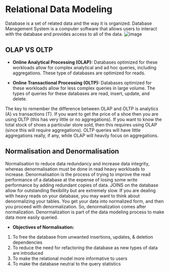 # Relational Data Modeling
Database is a set of related data and the way it is organized. Database Management System is a computer software that allows users to interact with the database and provides access to all of the data.
![image](https://github.com/codeslash21/data_engineering/assets/32652085/c5ca3a55-adff-4779-9ce0-32b05ee15b08)

## OLAP VS OLTP
- **Online Analytical Processing (OLAP):**
Databases optimized for these workloads allow for complex analytical and ad hoc queries, including aggregations. These type of databases are optimized for reads.

- **Online Transactional Processing (OLTP):**
Databases optimized for these workloads allow for less complex queries in large volume. The types of queries for these databases are read, insert, update, and delete.

The key to remember the difference between OLAP and OLTP is analytics (A) vs transactions (T). If you want to get the price of a shoe then you are using OLTP (this has very little or no aggregations). If you want to know the total stock of shoes a particular store sold, then this requires using OLAP (since this will require aggregations). OLTP queries will have little aggregations really, if any, while OLAP will heavily focus on aggregations.

## Normalisation and Denormalisation
Normalisation to reduce data redundancy and increase data integrity, whereas denormalisation must be done in read heavy workloads to increase. Denormalisation is the process of trying to improve the read performance of a database at the expense of losing some write performance by adding redundant copies of data. JOINS on the database allow for outstanding flexibility but are extremely slow. If you are dealing with heavy reads on your database, you may want to think about denormalizing your tables. You get your data into normalized form, and then you proceed with denormalization. So, denormalization comes after normalization. Denormalization is part of the data modeling process to make data more easily queried.

- **Objectives of Normalisation:**
1. To free the database from unwanted insertions, updates, & deletion dependencies
2. To reduce the need for refactoring the database as new types of data are introduced
3. To make the relational model more informative to users
4. To make the database neutral to the query statistics

